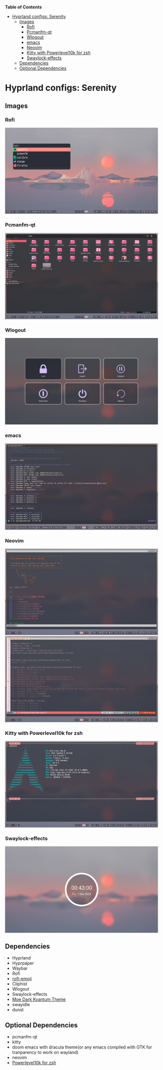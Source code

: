 <!-- markdown-toc start - Don't edit this section. Run M-x markdown-toc-refresh-toc -->
**Table of Contents**

- [Hyprland configs: Serenity](#hyprland-configs-serenity)
    - [Images](#images)
        - [Rofi](#rofi)
        - [Pcmanfm-qt](#pcmanfm-qt)
        - [Wlogout](#wlogout)
        - [emacs](#emacs)
        - [Neovim](#neovim)
        - [Kitty with Powerlevel10k for zsh](#kitty-with-powerlevel10k-for-zsh)
        - [Swaylock-effects](#swaylock-effects)
    - [Dependencies](#dependencies)
    - [Optional Dependencies](#optional-dependencies)

<!-- markdown-toc end -->
#  Hyprland configs: Serenity
## Images
### Rofi
![rofi](./Pictures/20231201_00h07m50s_grim.png)
### Pcmanfm-qt
![pcmanfm-qt](./Pictures/20231201_00h09m00s_grim.png)
### Wlogout
![wlogout](./Pictures/20231201_00h06m12s_grim.png)
### emacs
![emacs](./Pictures/20231201_00h04m56s_grim.png)
### Neovim
![vim-startify](./Pictures/20231201_00h33m03s_grim.png)
![neovim](./Pictures/20231201_00h34m23s_grim.png)
### Kitty with Powerlevel10k for zsh
![Kitty](./Pictures/20231201_00h35m07s_grim.png)
### Swaylock-effects
![Swaylock-effects](./Pictures/20231201_00h43m01s_grim.png)

## Dependencies
+ Hyprland
+ Hyprpaper
+ Waybar
+ Rofi
+ [rofi-emoji](https://github.com/Mange/rofi-emoji) 
+ Cliphist
+ Wlogout
+ Swaylock-effects
+ [Moe Dark Kvantum Theme](https://store.kde.org/p/1378414) 
+ swayidle
+ dunst

## Optional Dependencies
+ pcmanfm-qt
+ kitty
+ doom emacs with dracula theme(or any emacs compiled with GTK for tranparency to work on wayland)
+ neovim
+ [Powerlevel10k for zsh](https://github.com/romkatv/powerlevel10k) 

